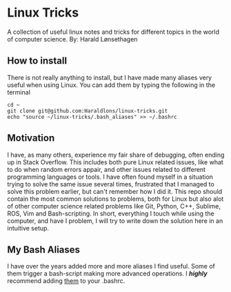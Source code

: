# Linux Tricks
A collection of useful linux notes and tricks for different topics in the world of computer science.
By: Harald Lønsethagen

## How to install
There is not really anything to install, but I have made many aliases very useful when using Linux. You can add them by typing the following in the terminal
```
cd ~
git clone git@github.com:Haraldlons/linux-tricks.git
echo "source ~/linux-tricks/.bash_aliases" >> ~/.bashrc
```
## Motivation
I have, as many others, experience my fair share of debugging, often ending up in Stack Overflow.
This includes both pure Linux related issues, like what to do when random errors appair, and other issues related to different programming languages or tools. I have often found myself in a situation trying to solve the same issue several times, frustrated that I managed to solve this problem earlier, but can't remember how I did it. This repo should contain the most common solutions to problems, both for Linux but also alot of other computer science related problems like Git, Python, C++, Sublime, ROS, Vim and Bash-scripting. In short, everything I touch while using the computer, and have I problem, I will try to write down the solution here in an intuitive setup.

## My Bash Aliases
I have over the years added more and more aliases I find useful. Some of them trigger a bash-script making more advanced operations. I ***highly*** recommend adding [them](https://github.com/Haraldlons/linux-tricks/blob/master/.bash_aliases) to your .bashrc.

